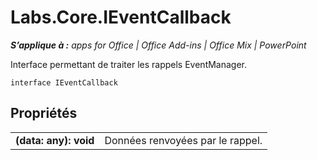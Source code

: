 
# Labs.Core.IEventCallback

 _**S’applique à :** apps for Office | Office Add-ins | Office Mix | PowerPoint_

Interface permettant de traiter les rappels EventManager.

```
interface IEventCallback
```


## Propriétés


|||
|:-----|:-----|
|**(data: any): void**|Données renvoyées par le rappel.|
